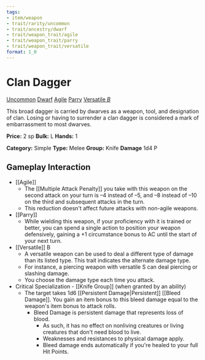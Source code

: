 ```yaml
---
tags:
- item/weapon
- trait/rarity/uncommon
- trait/ancestry/dwarf
- trait/weapon_trait/agile
- trait/weapon_trait/parry
- trait/weapon_trait/versatile
format: 1_0
---
```

#  Clan Dagger

[Uncommon](Uncommon.md "Uncommon Rarity Trait") [Dwarf](Dwarf.md "Ancestry & Heritage Trait") [Agile](Agile.md "Weapon Trait") [Parry](Parry.md "Weapon Trait") [Versatile _B_](Versatile.md "Weapon Trait")

This broad dagger is carried by dwarves as a weapon, tool, and designation of clan. Losing or having to surrender a clan dagger is considered a mark of embarrassment to most dwarves.

**Price:** 2 sp
**Bulk:** L
**Hands:** 1

**Category:** Simple
**Type:** Melee
**Group:** Knife
**Damage** 1d4 P

## Gameplay Interaction

- [[Agile]]
	- The [[Multiple Attack Penalty]] you take with this weapon on the second attack on your turn is –4 instead of –5, and –8 instead of –10 on the third and subsequent attacks in the turn.
	- This reduction doesn't affect future attacks with non-agile weapons.
- [[Parry]]
	- While wielding this weapon, if your proficiency with it is trained or better, you can spend a single action to position your weapon defensively, gaining a +1 circumstance bonus to AC until the start of your next turn.
- [[Versatile]] B
	- A versatile weapon can be used to deal a different type of damage than its listed type. This trait indicates the alternate damage type.
	- For instance, a piercing weapon with versatile S can deal piercing or slashing damage. 
	- You choose the damage type each time you attack.
- Critical Specialization - [[Knife Group]] (when granted by an ability)
	- The target takes 1d6 [[Persistent Damage|Persistent]] [[Bleed Damage]]. You gain an item bonus to this bleed damage equal to the weapon's item bonus to attack rolls.
		- Bleed Damage is persistent damage that represents loss of blood.
			- As such, it has no effect on nonliving creatures or living creatures that don't need blood to live.
			- Weaknesses and resistances to physical damage apply.
			- Bleed damage ends automatically if you're healed to your full Hit Points.